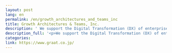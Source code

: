 ```yaml
---
layout: post
lang: en
permalink: /en/growth_architectures_and_teams_inc
title: Growth Architectures & Teams, Inc.
description: ' We support the Digital Transformation (DX) of enterprise companies.  In particular, we provide professional services in the areas of Enterprise Agile, Microservices, DevOps, Modern Web, and Atlassian products. Our customers are in the top tier of telecom, retail, manufacturing, and healthcare. We are hiring here. '
description_full: '<p>We support the Digital Transformation (DX) of enterprise companies.  In particular, we provide professional services in the areas of Enterprise Agile, Microservices, DevOps, Modern Web, and Atlassian products. Our customers are in the top tier of telecom, retail, manufacturing, and healthcare. <a href="https://www.graat.co.jp/recruit">We are hiring here.</a></p>'
categories: 
link: https://www.graat.co.jp/
---
```

